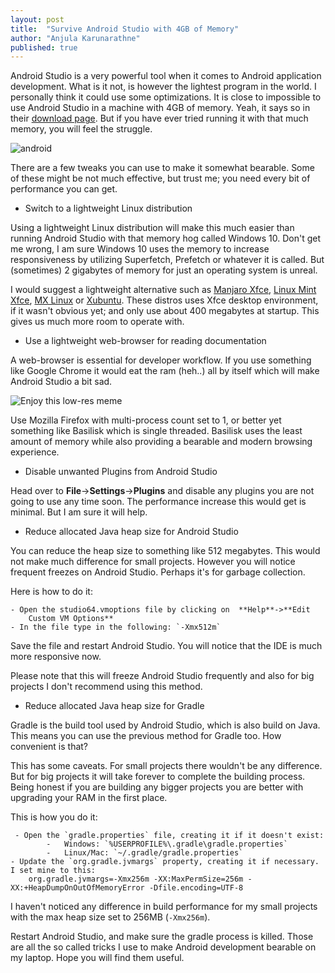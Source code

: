 ```yaml
---
layout: post
title:  "Survive Android Studio with 4GB of Memory"
author: "Anjula Karunarathne"
published: true
---
```


Android Studio is a very powerful tool when it comes to Android application development. What is it not, is however the lightest program in the world. I personally think it could use some optimizations. It is close to impossible to use Android Studio in a machine with 4GB of memory. Yeah, it says so in their [download page](https://developer.android.com/studio).  But if you have ever tried running it with that much memory, you will feel the struggle.

![android](https://static.electronicsweekly.com/eyes-on-android/wp-content/uploads/sites/8/2014/09/Google-G1-300x243.jpg)

There are a few tweaks you can use to make it somewhat bearable. Some of these might be not much effective, but trust me; you need every bit of performance you can get.

 - Switch to a lightweight Linux distribution

Using a lightweight Linux distribution will make this much easier than running Android Studio with that memory hog called Windows 10. Don't get me wrong, I am sure Windows 10 uses the memory to increase responsiveness by utilizing Superfetch, Prefetch or whatever it is called. But (sometimes) 2 gigabytes of memory for just an operating system is unreal.
	
I would suggest a lightweight alternative such as [Manjaro Xfce](https://manjaro.org/download/), [Linux Mint Xfce](https://www.linuxmint.com/), [MX Linux](https://mxlinux.org/) or [Xubuntu](https://xubuntu.org/). These distros uses Xfce desktop environment, if it wasn't obvious yet; and only use about 400 megabytes at startup. This gives us much more room to operate with.

 - Use a lightweight web-browser for reading documentation
 
A web-browser is essential for developer workflow. If you use something like Google Chrome it would eat the ram (heh..) all by itself which will make Android Studio a bit sad.

![Enjoy this low-res meme](https://i.kym-cdn.com/entries/icons/original/000/030/003/chrome.jpg)

Use Mozilla Firefox with multi-process count set to 1, or better yet something like Basilisk which is single threaded. Basilisk uses the least amount of memory while also providing a bearable and modern browsing experience.

 - Disable unwanted Plugins from Android Studio

Head over to **File**->**Settings**->**Plugins** and disable any plugins you are not going to use any time soon. The performance increase this would get is minimal. But I am sure it will help.
	 
 - Reduce allocated Java heap size for Android Studio

You can reduce the heap size to something like 512 megabytes. This would not make much difference for small projects. However you will notice frequent freezes on Android Studio. Perhaps it's for garbage collection.

Here is how to do it:

	- Open the studio64.vmoptions file by clicking on  **Help**->**Edit
	    Custom VM Options**
	- In the file type in the following: `-Xmx512m`

Save the file and restart Android Studio. You will notice that the IDE is much more responsive now. 

Please note that this will freeze Android Studio frequently and also for big projects I don't recommend using this method.

 - Reduce allocated Java heap size for Gradle
 
Gradle is the build tool used by Android Studio, which is also build on Java. This means you can use the previous method for Gradle too. How convenient is that?
 
This has some caveats. For small projects there wouldn't be any difference. But for big projects it will take forever to complete the building process.
 Being honest if you are building any bigger projects you are better with upgrading your RAM in the first place.
 
 This is how you do it:
	 
	 - Open the `gradle.properties` file, creating it if it doesn't exist:
		    -   Windows: `%USERPROFILE%\.gradle\gradle.properties`
		    -   Linux/Mac: `~/.gradle/gradle.properties`
	- Update the `org.gradle.jvmargs` property, creating it if necessary. I set mine to this:
	    org.gradle.jvmargs=-Xmx256m -XX:MaxPermSize=256m -XX:+HeapDumpOnOutOfMemoryError -Dfile.encoding=UTF-8

I haven't noticed any difference in build performance for my small projects with the max heap size set to 256MB (`-Xmx256m`).

Restart Android Studio, and make sure the gradle process is killed. Those are all the so called tricks I use to make Android development bearable on my laptop. Hope you will find them useful.
